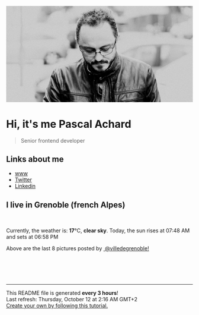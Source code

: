 ![Pascal Achard](./images/photo-pascal-achard.jpg)
# Hi, it's me Pascal Achard
> Senior frontend developer

## Links about me
- [www](https://www.pascal-achard.com)
- [Twitter](https://twitter.com/botmaster)
- [Linkedin](http://www.linkedin.com/in/pascal-achard)


## I live in Grenoble (french Alpes)
<img src="https://openweathermap.org/img/wn/01n@2x.png" alt="">

Currently, the weather is: **17**°C, **clear sky**.
Today, the sun rises at 07:48 AM and sets at 06:58 PM

Above are the last 8 pictures posted by <a href="https://www.instagram.com/villedegrenoble/" target="_blank"><img alt="" src="https://upload.wikimedia.org/wikipedia/commons/thumb/e/e7/Instagram_logo_2016.svg/1024px-Instagram_logo_2016.svg.png" width="20"/> @villedegrenoble!</a>

<p style="display: flex; flex-wrap: wrap; gap: 20px;">
        <img src="https://cdn1.picuki.com/hosted-by-instagram/q/0exhNuNYnjBGZDHIdN5WmL9I2PEvHA5RNucaS7j0nyZiNxIsbHWB58ltwdev%7C%7CDlyKw1oASyLfzdn7IkqV1xSZFR%7C%7CPk3WSryOTD1T5qiQUICn1TZh9pFhnL0xLH0fZXet8MovOzjYMTIfQeoEH%7C%7Cbx7a8Koru5A2MGo1zRMrBC0GAG4fy3UPI7mslm3ayEv0Pxto0%7C%7CNylL9XkgKQcuptPR+XdYEvL+M4Byp6JzSPkCj9ND1OHtpCa5BTB7Kz44KD6chYTJnLNUoSi4XwoM6De0bogDEHlOm3Kv8RM1v9EPp7TzN916+N8ZkIGRT2UFAjsm8lJhmMntxxzsbkGn1UgCwnLn6oa%7C%7CTd0libnqfaeZcerx7TL1QKXyDa8UbS0uN%7C%7C%7C%7CCamXYIvixQcdcy90aTtpo8Xjmtjmzd4%7C%7Cn1RcsXDcZ1mDd.jpeg" alt="" width="200"/>
        <img src="https://cdn1.picuki.com/hosted-by-instagram/q/0exhNuNYnjBGZDHIdN5WmL9I2PEvHA5RNucaS7j0nyZiNxIsbHWB58ltwdGn%7C%7CDh6Kwh9HS+Lfzdm7YkpU19XZFRyO03aTbCMTjZT7aqZUoCq1j1j%7C%7CZ9gnbsxKnUWZHep9MMsOzjYMTIfQeoEH%7C%7Cb2rvUV+fvwaTIFuDaWNOUtzCVG%7C%7CMm0X51wm8Rm3ayEv0Pxto0%7C%7CNylL9XkgKQcuptPR+XdYEvL+M4Byp6JzSPkCj9ND1OHtpCa5BTB7Kz44KD6chYTJnLM2hC%7C%7CuRGATrGiFE4gDEFsPjXad8RM1v9EPp7TzN916+98ZkIGRT2UFAjsm8lJhmMntxxzsbkSA3mVe1Wfx+5WdSt83qZr6C%7C%7C6MVs%7C%7CK6gPFfKXwAYJUVnk+P%7C%7CjnWXDPNfKHQcdcy90aTq9r83zstjmzd4%7C%7Cn1RcsXDcZ1mDd.jpeg" alt="" width="200"/>
        <img src="https://cdn1.picuki.com/hosted-by-instagram/q/0exhNuNYnjBGZDHIdN5WmL9I2PEvHA5RNucaS7j0nyZiNxIsbHWB58ltwdev%7C%7CDlyKw1oASyLfzdm4ogqUlRUZFR+NULYSr2ASz1R6a+bXICh2j1u8ZJmlrgyJHEbYXCt9sQlOzjYMTIfQeoEH%7C%7Cbx7a8Koru5A2MGo1zRMrBC0GAG4fy3UPI7mslm3ayEv0Pxto0%7C%7CNylL9XkgKQcuptPR+XdYEvL+M4Byp6JzSPkCj9ND1OHtpCa5BTB7Kzg4KD6chYTJnLMtnBnXQR010VetH4gDYh4qrFSa8RM1v9EPp7TzN916+N8ZkIGRT2UFAjsm8lJhmMntxxzsbkGI0hAC9lPmm6G0fKoZ65L2PNbLfcrAngfvW6jPBbhle3MeUsWBdgfSM%7C%7CuxQcdcy90aTtlsgHzhtjmzd4%7C%7Cn1RcsXDcZ1mDd.jpeg" alt="" width="200"/>
        <img src="https://cdn1.picuki.com/hosted-by-instagram/q/0exhNuNYnjBGZDHIdN5WmL9I2PEvHA5RNecaS7j0nyZiNxIsbHWB58ltwdev%7C%7CDlyKw1oASyLfzdn5YsqU1pVZFR%7C%7CPE3cT7yNTDtc6q+QUYCq2zZk9pJhlL03KH0WYn6m%7C%7C8EvOzjYMTIfQeoEH%7C%7Cb2rvUW+%7C%7C7wbTYNpi2TNLxCyQlWotfpUrJy9ZRzt52U1h+189JldAJZ+jtvdBFundPZlTIeAf3+Idp1orN2S%7C%7CkKjskOuKK%7C%7C1SO2ECMseW16GX6Rv5+HoOAAuiDpYGhpqzjheKc4EEMWggisoDA+pt17n4aXM6xVlPwOmfbzCmMDUjFKiCU%7C%7Ck8SqtgLsSUHv3EBQnjeel%7C%7CW+eqN29qrRI9fITeHW6xHiaZ6KBLFDXFNeMtPESn7GJaW0BZFOj69LL+t3512ExACUJZzVmhx0WWMf0RauKrQkBcKTx5C3+3ON2j%7C%7Cd9VNt.jpeg" alt="" width="200"/>
        <img src="https://cdn1.picuki.com/hosted-by-instagram/q/0exhNuNYnjBGZDHIdN5WmL9I2PEvHA5RNecaS7j0nyZiNxIsbHWB58ltwdGn%7C%7CDh6Kwh9HS+Lfzdm7IItUlVWZFV5NEXbQLCMRD5S66qQV4Cg0zZi9ZZpl7g1KHIdYnOr%7C%7C8spOzjYMTIfQeoEH%7C%7Cb2rvUT+vvwbTYNpi2TNLxCyQlWotfpUrJy9ZRzt52U1h+189JldAJZ+jtvdBFundPZlTIeAf3+Idp1orN2S%7C%7CkKjskOuKK%7C%7C1SO2ECMseW16GX6Rv5+HoOAAuiDpYGhpqjDheKc4EEMWggi3tj4Dp98iq6ubHaxVgMs%7C%7CuaOCCmMDUjFKiCU%7C%7Ck8SqtQLsSUHv3EBQnjeel%7C%7CW+eqN29qrRI9eneOy%7C%7CmhmSTLb4Q5BpamJeU6vHUHbMLMysJuUJodhVMK19+neM3B+zc4bFmhx0WWMf0WOvKMBTBcKTx5C3+3ON2j%7C%7Cd9VNt.jpeg" alt="" width="200"/>
        <img src="https://cdn1.picuki.com/hosted-by-instagram/q/0exhNuNYnjBGZDHIdN5WmL9I2PEvHA5RNucaS7j0nyZiNxIsbHWB58ltwdev%7C%7CDlyKw1oASyLfzdm5YMoU19TZFR%7C%7CPE3cS7CBSz5R766QU4Cl1jFg8pBplL41KXUaYXap9cItOzjYMTIfQeoEH%7C%7Cbx7a8Koru5A2MGo1zRMrBC0GAG4fy3UPI7mslm3ayEv0Pxto0%7C%7CNylL9XkgKQcuptPR+XdYEvL+M4Byp6JzSPkCj9ND1OHtpCa5BTB7Kz04KD6chYTJnLMvrQTvXWw%7C%7C6Vu2QIgDdmgVqgeI8RM1v9EPp7TzN916+N8ZkIGRT2UFAjsm8lJhmMntxxzsbkKI9ExK5ErCxaO9YPM3pY%7C%7C0AtePbcPG7nLaTLSMRppoSiwmFq2HUAbbc%7C%7CuxQcdcy90aTtofhXvjtjmzd4%7C%7Cn1RcsXDcZ1mDd.jpeg" alt="" width="200"/>
        <img src="https://cdn1.picuki.com/hosted-by-instagram/q/0exhNuNYnjBGZDHIdN5WmL9I2PEvHA5RNucaS7j0nyZiNxIsbHWB58ltwdev%7C%7CDlyKw1oASyLfzdm4Y8tVlxWZFR%7C%7CPEfWTbyJSz1U66ydUYCk1jdg95dlkLY8KnQeZnOm9cJDCnicKyVHDe0AUqilsOoU%7C%7CeXvbD4FuDKSPLQT9zJBpY6uSKVKz8J13bHR1Bv9vdBhGy5CoiVxfA8XrN7loi5XVfrjJs9zt6B6CLEIhMxWpr2gnSu5X2soeGpwWT6ars3+ke08hiL8KWRoqCeYSaoEIEQd3F2SmCNg66Egra2LFbVS+9I26ZCRSWIKAk1ElkVtwIOctgLsSSaq3EEPlC2GhLy5L652mbT2BOKcUfHN3nftSLzVJq0ackAFU%7C%7C2PBUjpM8aYBe0JqZIfT9V0w22n6DerWLey0xYsUmAYoReqXcM2fPOe+7yt9iqIgG7b9FE=.jpeg" alt="" width="200"/>
        <img src="https://cdn1.picuki.com/hosted-by-instagram/q/0exhNuNYnjBGZDHIdN5WmL9I2PEvHA5RNecaS7j0nyZiNxIsbHWB58ltwdGn%7C%7CDh6Kwh9HS+Lfzdl7YkvWVtQZFN5P0PaTbyNSz9W5qSfUejN2zdn%7C%7CZJhnL40KnccZ3em98ouUwmYdSgIGaYDG7uo%7C%7CesJ%7C%7CPrncjcFrjOMNbRKmDdttdCwFahlza4lsfe4kx2xu5xncG114WNxahlw5OLUqQUCSKn5PN1gpKZlR7pCjMML4Lyjymu+H2xkfWx9Ez7RtI7V2dENhhzrdSFlqjHyAZY1LHMRiVbm5xUjqt8bjLOXEbRM4aYauK2HXiACW2E2hjtfwZftgAHsSUGImUBRwT2Ej+b3ffZ79sXPBPW+BNW+mQDtVr+MNZlZakMuGO%7C%7CvVW%7C%7CXIaynEJFzlYN2RaB0%7C%7CVi38TDlTaT+7VV+AWgc1mbTXcIiZruiyqyb4X7U32WM81Jvxg==.jpeg" alt="" width="200"/>
</p>

------------
<p>This README file is generated <b>every 3 hours</b>!
    <br />Last refresh: Thursday, October 12 at 2:16 AM GMT+2
    <br /><a href="https://medium.com/@th.guibert/how-to-create-a-self-updating-readme-md-for-your-github-profile-f8b05744ca91">Create your own by following this tutorial.</a>
</p>
<p><a href="https://github.com/botmaster/botmaster/actions/workflows/main.yaml"><img alt="" src="https://github.com/botmaster/botmaster/actions/workflows/main.yaml/badge.svg" /></a></p>

